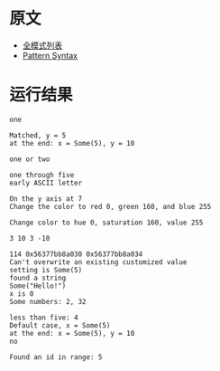 # 原文
- [全模式列表](https://course.rs/basic/match-pattern/all-patterns.html)
- [Pattern Syntax](https://doc.rust-lang.org/book/ch18-03-pattern-syntax.html)

# 运行结果
~~~shell
one

Matched, y = 5
at the end: x = Some(5), y = 10

one or two

one through five
early ASCII letter

On the y axis at 7
Change the color to red 0, green 160, and blue 255

Change color to hue 0, saturation 160, value 255

3 10 3 -10

114 0x56377bb8a030 0x56377bb8a034
Can't overwrite an existing customized value
setting is Some(5)
found a string
Some("Hello!")
x is 0
Some numbers: 2, 32

less than five: 4
Default case, x = Some(5)
at the end: x = Some(5), y = 10
no

Found an id in range: 5
~~~